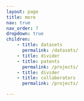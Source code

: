 ```yaml
---
layout: page
title: more
nav: true
nav_order: 7
dropdown: true
children:
    - title: datasets
      permalink: /datasets/
    - title: divider
    - title: patents
      permalink: /projects/
    - title: divider
    - title: collaborators
      permalink: /projects/

---
```

